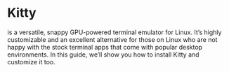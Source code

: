 # Kitty 
is a versatile, snappy GPU-powered terminal emulator for Linux. It’s highly customizable and an excellent alternative for those on Linux who are not happy with the stock terminal apps that come with popular desktop environments. In this guide, we’ll show you how to install Kitty and customize it too. 

